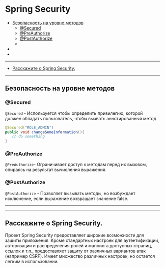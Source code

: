 # Spring Security

- [Безопасность на уровне методов](#Безопасность-на-уровне-методов)
    - [@Secured](#@Secured)
    - [@PreAuthorize](#@PreAuthorize)
    - [@PostAuthorize](#@PostAuthorize)
    - [](#)
- [](#)
- [](#)

---

- [Расскажите о Spring Security.](#Расскажите-о-Spring-Security.)

---
## Безопасность на уровне методов

### @Secured
`@Secured` - Используется чтобы определить привилегию, которой должен обладать пользователь, чтобы вызвать 
аннотированный метод.
```java
@Secured("ROLE_ADMIN")
public void changeSomeInformation(){
   // do something
}
```

### @PreAuthorize
`@PreAuthorize`- Ограничивает доступ к методам перед их вызовом, опираясь на результат вычисления выражения.

### @PostAuthorize
`@PostAuthorize` - Позволяет вызывать методы, но возбуждает исключение, если выражение возвращает значение false.

---

---

## Расскажите о Spring Security.
Проект Spring Security предоставляет широкие возможности для защиты приложения. Кроме стандартных настроек для 
аутентификации, авторизации и распределения ролей и маппинга доступных страниц, ссылок и т.п., предоставляет 
защиту от различных вариантов атак (например CSRF). Имеет множество различных настроек, но остается легким в 
использовании.